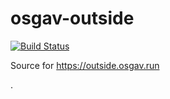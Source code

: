 # osgav-outside

[![Build Status](https://travis-ci.org/osgav/osgav-outisde.svg?branch=master)](https://travis-ci.org/osgav/osgav-outside)

Source for https://outside.osgav.run

.
